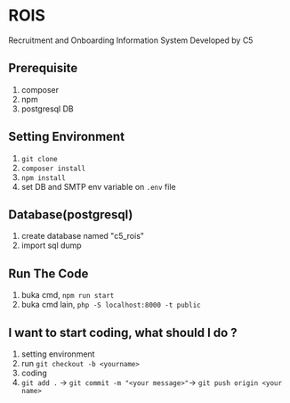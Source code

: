 # ROIS
Recruitment and Onboarding Information System
Developed by C5

## Prerequisite
1. composer
2. npm
3. postgresql DB 

## Setting Environment
1. `git clone` 
2. `composer install`
3. `npm install`
4. set DB and SMTP env variable on `.env` file

## Database(postgresql)
1. create database named "c5_rois"
2. import sql dump

## Run The Code
1. buka cmd, `npm run start`
2. buka cmd lain, `php -S localhost:8000 -t public`

## I want to start coding, what should I do ?
1. setting environment
2. run `git checkout -b <yourname>`
3. coding 
4. `git add .` -> `git commit -m "<your message>"`-> `git push origin <your name>`





